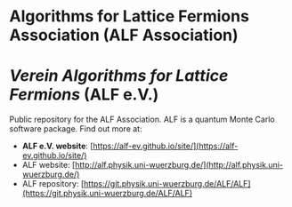# Algorithms for Lattice Fermions Association (ALF Association)

# _Verein Algorithms for Lattice Fermions_ (ALF e.V.)

Public repository for the ALF Association. ALF is a quantum Monte Carlo software package. Find out more at:

- **ALF e.V. website**: [https://alf-ev.github.io/site/](https://alf-ev.github.io/site/)
- ALF website: [http://alf.physik.uni-wuerzburg.de/](http://alf.physik.uni-wuerzburg.de/)
- ALF repository: [https://git.physik.uni-wuerzburg.de/ALF/ALF](https://git.physik.uni-wuerzburg.de/ALF/ALF)
